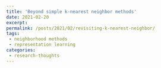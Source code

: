 ```yaml
---
title: 'Beyond simple k-nearest neighbor methods'	
date: 2021-02-20
excerpt: 
permalink: /posts/2021/02/revisiting-k-nearest-neighbor/
tags:
 - neighborhood methods
 - representation learning
categories:
 - research-thoughts
---
```

